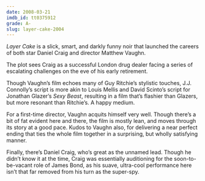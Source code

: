 ```yaml
---
date: 2008-03-21
imdb_id: tt0375912
grade: A-
slug: layer-cake-2004
---
```


_Layer Cake_ is a slick, smart, and darkly funny noir that launched the careers of both star Daniel Craig and director Matthew Vaughn.

The plot sees Craig as a successful London drug dealer facing a series of escalating challenges on the eve of his early retirement.

Though Vaughn’s film echoes many of Guy Ritchie’s stylistic touches, J.J. Connolly’s script is more akin to Louis Mellis and David Scinto’s script for Jonathan Glazer’s <span data-imdb-id="tt0203119">_Sexy Beast_</span>, resulting in a film that’s flashier than Glazers, but more resonant than Ritchie’s. A happy medium.

For a first-time director, Vaughn acquits himself very well. Though there’s a bit of fat evident here and there, the film is mostly lean, and moves through its story at a good pace. Kudos to Vaughn also, for delivering a near perfect ending that ties the whole film together in a surprising, but wholly satisfying manner.

Finally, there’s Daniel Craig, who’s great as the unnamed lead. Though he didn’t know it at the time, Craig was essentially auditioning for the soon-to-be-vacant role of James Bond, as his suave, ultra-cool performance here isn’t that far removed from his turn as the super-spy.
